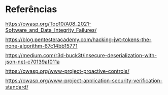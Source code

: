 # Referências

<div style="font-size: 16px;margin-bottom: 10px">
    <a href="https://owasp.org/Top10/A08_2021-Software_and_Data_Integrity_Failures/​">https://owasp.org/Top10/A08_2021-Software_and_Data_Integrity_Failures/​</a>
</div>

<div style="font-size: 16px;margin-bottom: 10px">
    <a href="https://blog.pentesteracademy.com/hacking-jwt-tokens-the-none-algorithm-67c14bb15771​">https://blog.pentesteracademy.com/hacking-jwt-tokens-the-none-algorithm-67c14bb15771​</a>
</div>

<div style="font-size: 16px;margin-bottom: 10px">
    <a href="https://medium.com/r3d-buck3t/insecure-deserialization-with-json-net-c70139af011a">https://medium.com/r3d-buck3t/insecure-deserialization-with-json-net-c70139af011a</a>
</div>

<div style="font-size: 16px;margin-bottom: 10px">
    <a href="https://owasp.org/www-project-proactive-controls/​">https://owasp.org/www-project-proactive-controls/</a>
</div>

<div style="font-size: 16px;margin-bottom: 10px">
    <a href="https://owasp.org/www-project-application-security-verification-standard/​">https://owasp.org/www-project-application-security-verification-standard/​</a>
</div>